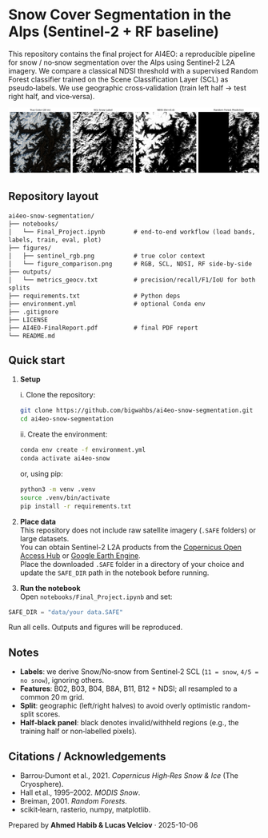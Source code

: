 # Snow Cover Segmentation in the Alps (Sentinel‑2 + RF baseline)

This repository contains the final project for AI4EO: a reproducible pipeline for snow / no‑snow segmentation over the Alps using Sentinel‑2 L2A imagery. We compare a classical NDSI threshold with a supervised Random Forest classifier trained on the Scene Classification Layer (SCL) as pseudo‑labels. We use geographic cross‑validation (train left half → test right half, and vice‑versa).

<p align="center">
  <img src="figures/figure_comparison.png" alt="Comparison figure" />
</p>


## Repository layout

```
ai4eo-snow-segmentation/
├── notebooks/
│   └── Final_Project.ipynb        # end-to-end workflow (load bands, labels, train, eval, plot)
├── figures/
│   ├── sentinel_rgb.png           # true color context
│   └── figure_comparison.png      # RGB, SCL, NDSI, RF side-by-side
├── outputs/
│   └── metrics_geocv.txt          # precision/recall/F1/IoU for both splits
├── requirements.txt               # Python deps
├── environment.yml                # optional Conda env 
├── .gitignore
├── LICENSE
├── AI4EO-FinalReport.pdf          # final PDF report
└── README.md
```

## Quick start

1) **Setup**

   i. Clone the repository:
   ```bash
   git clone https://github.com/bigwahbs/ai4eo-snow-segmentation.git
   cd ai4eo-snow-segmentation
   ```
   ii. Create the environment:
   ```bash
   conda env create -f environment.yml
   conda activate ai4eo-snow
   ```
   or, using pip:
   ```bash
   python3 -m venv .venv
   source .venv/bin/activate
   pip install -r requirements.txt
   ```

3) **Place data**  
This repository does not include raw satellite imagery (`.SAFE` folders) or large datasets.  
   You can obtain Sentinel-2 L2A products from the [Copernicus Open Access Hub](https://scihub.copernicus.eu/) or [Google Earth Engine](https://earthengine.google.com/).  
   Place the downloaded `.SAFE` folder in a directory of your choice and update the `SAFE_DIR` path in the notebook before running.


4) **Run the notebook**  
Open `notebooks/Final_Project.ipynb` and set:
```python
SAFE_DIR = "data/your data.SAFE"
```
Run all cells. Outputs and figures will be reproduced.

## Notes

- **Labels**: we derive Snow/No‑snow from Sentinel‑2 SCL (`11 = snow`, `4/5 = no snow`), ignoring others.
- **Features**: B02, B03, B04, B8A, B11, B12 + NDSI; all resampled to a common 20 m grid.
- **Split**: geographic (left/right halves) to avoid overly optimistic random-split scores.
- **Half‑black panel**: black denotes invalid/withheld regions (e.g., the training half or non‑labelled pixels).

## Citations / Acknowledgements

- Barrou‑Dumont et al., 2021. *Copernicus High‑Res Snow & Ice* (The Cryosphere).  
- Hall et al., 1995–2002. *MODIS Snow*.  
- Breiman, 2001. *Random Forests*.  
- scikit‑learn, rasterio, numpy, matplotlib.

Prepared by **Ahmed Habib & Lucas Velciov** · 2025-10-06
